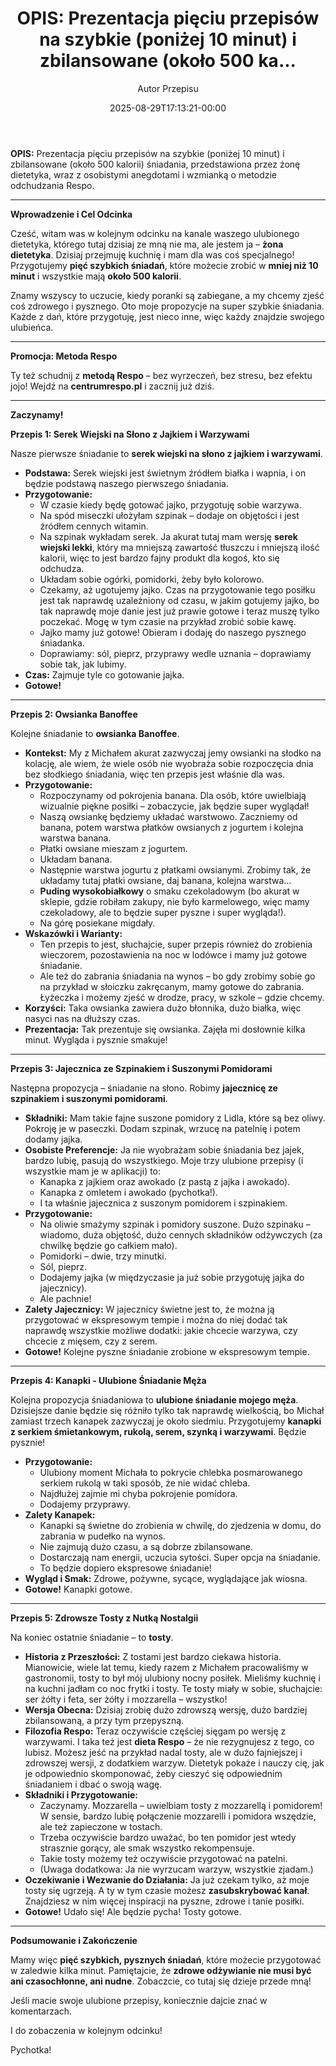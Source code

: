 ﻿---
draft: true
title: "**OPIS:** Prezentacja pięciu przepisów na szybkie (poniżej 10 minut) i zbilansowane (około 500 ka..."
author: "Autor Przepisu"
recipe_image: images/recipe-headers/default.avif
date: 2025-08-29T17:13:21-00:00
categories: ["do-kategoryzacji"]
tags: ["draft"]
tagline: "Przepis do sformatowania"
servings: 4
prep_time: 15
cook: true
cook_time: 30
calories: 300
protein: 20
fat: 10
carbohydrate: 25
---
**OPIS:** Prezentacja pięciu przepisów na szybkie (poniżej 10 minut) i zbilansowane (około 500 kalorii) śniadania, przedstawiona przez żonę dietetyka, wraz z osobistymi anegdotami i wzmianką o metodzie odchudzania Respo.

---

**Wprowadzenie i Cel Odcinka**

Cześć, witam was w kolejnym odcinku na kanale waszego ulubionego dietetyka, którego tutaj dzisiaj ze mną nie ma, ale jestem ja – **żona dietetyka**. Dzisiaj przejmuję kuchnię i mam dla was coś specjalnego! Przygotujemy **pięć szybkich śniadań**, które możecie zrobić w **mniej niż 10 minut** i wszystkie mają **około 500 kalorii**.

Znamy wszyscy to uczucie, kiedy poranki są zabiegane, a my chcemy zjeść coś zdrowego i pysznego. Oto moje propozycje na super szybkie śniadania. Każde z dań, które przygotuję, jest nieco inne, więc każdy znajdzie swojego ulubieńca.

---

**Promocja: Metoda Respo**

Ty też schudnij z **metodą Respo** – bez wyrzeczeń, bez stresu, bez efektu jojo! Wejdź na **centrumrespo.pl** i zacznij już dziś.

---

**Zaczynamy!**

**Przepis 1: Serek Wiejski na Słono z Jajkiem i Warzywami**

Nasze pierwsze śniadanie to **serek wiejski na słono z jajkiem i warzywami**.

*   **Podstawa:** Serek wiejski jest świetnym źródłem białka i wapnia, i on będzie podstawą naszego pierwszego śniadania.
*   **Przygotowanie:**
    *   W czasie kiedy będę gotować jajko, przygotuję sobie warzywa.
    *   Na spód miseczki ułożyłam szpinak – dodaje on objętości i jest źródłem cennych witamin.
    *   Na szpinak wykładam serek. Ja akurat tutaj mam wersję **serek wiejski lekki**, który ma mniejszą zawartość tłuszczu i mniejszą ilość kalorii, więc to jest bardzo fajny produkt dla kogoś, kto się odchudza.
    *   Układam sobie ogórki, pomidorki, żeby było kolorowo.
    *   Czekamy, aż ugotujemy jajko. Czas na przygotowanie tego posiłku jest tak naprawdę uzależniony od czasu, w jakim gotujemy jajko, bo tak naprawdę moje danie jest już prawie gotowe i teraz muszę tylko poczekać. Mogę w tym czasie na przykład zrobić sobie kawę.
    *   Jajko mamy już gotowe! Obieram i dodaję do naszego pysznego śniadanka.
    *   Doprawiamy: sól, pieprz, przyprawy wedle uznania – doprawiamy sobie tak, jak lubimy.
*   **Czas:** Zajmuje tyle co gotowanie jajka.
*   **Gotowe!**

---

**Przepis 2: Owsianka Banoffee**

Kolejne śniadanie to **owsianka Banoffee**.

*   **Kontekst:** My z Michałem akurat zazwyczaj jemy owsianki na słodko na kolację, ale wiem, że wiele osób nie wyobraża sobie rozpoczęcia dnia bez słodkiego śniadania, więc ten przepis jest właśnie dla was.
*   **Przygotowanie:**
    *   Rozpoczynamy od pokrojenia banana. Dla osób, które uwielbiają wizualnie piękne posiłki – zobaczycie, jak będzie super wyglądał!
    *   Naszą owsiankę będziemy układać warstwowo. Zaczniemy od banana, potem warstwa płatków owsianych z jogurtem i kolejna warstwa banana.
    *   Płatki owsiane mieszam z jogurtem.
    *   Układam banana.
    *   Następnie warstwa jogurtu z płatkami owsianymi. Zrobimy tak, że układamy tutaj płatki owsiane, daj banana, kolejna warstwa...
    *   **Puding wysokobiałkowy** o smaku czekoladowym (bo akurat w sklepie, gdzie robiłam zakupy, nie było karmelowego, więc mamy czekoladowy, ale to będzie super pyszne i super wygląda!).
    *   Na górę posiekane migdały.
*   **Wskazówki i Warianty:**
    *   Ten przepis to jest, słuchajcie, super przepis również do zrobienia wieczorem, pozostawienia na noc w lodówce i mamy już gotowe śniadanie.
    *   Ale też do zabrania śniadania na wynos – bo gdy zrobimy sobie go na przykład w słoiczku zakręcanym, mamy gotowe do zabrania. Łyżeczka i możemy zjeść w drodze, pracy, w szkole – gdzie chcemy.
*   **Korzyści:** Taka owsianka zawiera dużo błonnika, dużo białka, więc nasyci nas na dłuższy czas.
*   **Prezentacja:** Tak prezentuje się owsianka. Zajęła mi dosłownie kilka minut. Wygląda i pysznie smakuje!

---

**Przepis 3: Jajecznica ze Szpinakiem i Suszonymi Pomidorami**

Następna propozycja – śniadanie na słono. Robimy **jajecznicę ze szpinakiem i suszonymi pomidorami**.

*   **Składniki:** Mam takie fajne suszone pomidory z Lidla, które są bez oliwy. Pokroję je w paseczki. Dodam szpinak, wrzucę na patelnię i potem dodamy jajka.
*   **Osobiste Preferencje:** Ja nie wyobrażam sobie śniadania bez jajek, bardzo lubię, pasują do wszystkiego. Moje trzy ulubione przepisy (i wszystkie mam je w aplikacji) to:
    *   Kanapka z jajkiem oraz awokado (z pastą z jajka i awokado).
    *   Kanapka z omletem i awokado (pychotka!).
    *   I ta właśnie jajecznica z suszonym pomidorem i szpinakiem.
*   **Przygotowanie:**
    *   Na oliwie smażymy szpinak i pomidory suszone. Dużo szpinaku – wiadomo, duża objętość, dużo cennych składników odżywczych (za chwilkę będzie go całkiem mało).
    *   Pomidorki – dwie, trzy minutki.
    *   Sól, pieprz.
    *   Dodajemy jajka (w międzyczasie ja już sobie przygotuję jajka do jajecznicy).
    *   Ale pachnie!
*   **Zalety Jajecznicy:** W jajecznicy świetne jest to, że można ją przygotować w ekspresowym tempie i można do niej dodać tak naprawdę wszystkie możliwe dodatki: jakie chcecie warzywa, czy chcecie z mięsem, czy z serem.
*   **Gotowe!** Kolejne pyszne śniadanie zrobione w ekspresowym tempie.

---

**Przepis 4: Kanapki - Ulubione Śniadanie Męża**

Kolejna propozycja śniadaniowa to **ulubione śniadanie mojego męża**. Dzisiejsze danie będzie się różniło tylko tak naprawdę wielkością, bo Michał zamiast trzech kanapek zazwyczaj je około siedmiu. Przygotujemy **kanapki z serkiem śmietankowym, rukolą, serem, szynką i warzywami**. Będzie pysznie!

*   **Przygotowanie:**
    *   Ulubiony moment Michała to pokrycie chlebka posmarowanego serkiem rukolą w taki sposób, że nie widać chleba.
    *   Najdłużej zajmie mi chyba pokrojenie pomidora.
    *   Dodajemy przyprawy.
*   **Zalety Kanapek:**
    *   Kanapki są świetne do zrobienia w chwilę, do zjedzenia w domu, do zabrania w pudełko na wynos.
    *   Nie zajmują dużo czasu, a są dobrze zbilansowane.
    *   Dostarczają nam energii, uczucia sytości. Super opcja na śniadanie.
    *   To będzie dopiero ekspresowe śniadanie!
*   **Wygląd i Smak:** Zdrowe, pożywne, sycące, wyglądające jak wiosna.
*   **Gotowe!** Kanapki gotowe.

---

**Przepis 5: Zdrowsze Tosty z Nutką Nostalgii**

Na koniec ostatnie śniadanie – to **tosty**.

*   **Historia z Przeszłości:** Z tostami jest bardzo ciekawa historia. Mianowicie, wiele lat temu, kiedy razem z Michałem pracowaliśmy w gastronomii, tosty to był mój ulubiony nocny posiłek. Mieliśmy kuchnię i na kuchni jadłam co noc frytki i tosty. Te tosty miały w sobie, słuchajcie: ser żółty i feta, ser żółty i mozzarella – wszystko!
*   **Wersja Obecna:** Dzisiaj zrobię dużo zdrowszą wersję, dużo bardziej zbilansowaną, a przy tym przepyszną.
*   **Filozofia Respo:** Teraz oczywiście częściej sięgam po wersję z warzywami. I taka też jest **dieta Respo** – że nie rezygnujesz z tego, co lubisz. Możesz jeść na przykład nadal tosty, ale w dużo fajniejszej i zdrowszej wersji, z dodatkiem warzyw. Dietetyk pokaże i nauczy cię, jak je odpowiednio skomponować, żeby cieszyć się odpowiednim śniadaniem i dbać o swoją wagę.
*   **Składniki i Przygotowanie:**
    *   Zaczynamy. Mozzarella – uwielbiam tosty z mozzarellą i pomidorem! W sensie, bardzo lubię połączenie mozzarelli i pomidora wszędzie, ale też zapieczone w tostach.
    *   Trzeba oczywiście bardzo uważać, bo ten pomidor jest wtedy strasznie gorący, ale smak wszystko rekompensuje.
    *   Takie tosty możemy też oczywiście przygotować na patelni.
    *   (Uwaga dodatkowa: Ja nie wyrzucam warzyw, wszystkie zjadam.)
*   **Oczekiwanie i Wezwanie do Działania:** Ja już czekam tylko, aż moje tosty się ugrzeją. A ty w tym czasie możesz **zasubskrybować kanał**. Znajdziesz w nim więcej inspiracji na pyszne, zdrowe i tanie posiłki.
*   **Gotowe!** Udało się! Ale będzie pycha! Tosty gotowe.

---

**Podsumowanie i Zakończenie**

Mamy więc **pięć szybkich, pysznych śniadań**, które możecie przygotować w zaledwie kilka minut. Pamiętajcie, że **zdrowe odżywianie nie musi być ani czasochłonne, ani nudne**. Zobaczcie, co tutaj się dzieje przede mną!

Jeśli macie swoje ulubione przepisy, koniecznie dajcie znać w komentarzach.

I do zobaczenia w kolejnym odcinku!

Pychotka!